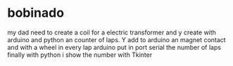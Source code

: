 # bobinado

my dad need to create a coil for a electric transformer and y create with arduino and python an counter of laps.
Y add to arduino an magnet contact and with a wheel in every lap arduino put in port serial the number of laps finally with python i show the number with Tkinter
